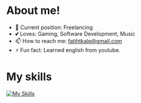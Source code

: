 # About me! 
- 👤 Current position: Freelancing
- 💕 Loves: Gaming, Software Development, Music
- 📫 How to reach me: fatihtkale@gmail.com
- ⚡ Fun fact: Learned english from youtube.

# My skills
[![My Skills](https://skillicons.dev/icons?i=js,ts,vue,laravel,nuxt,tailwind,react,adonis,postgres,mysql,unity,c#)](https://skillicons.dev)
